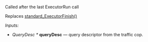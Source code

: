 Called after the last ExecutorRun call

Replaces [standard_ExecutorFinish()](https://github.com/postgres/postgres/blob/src/backend/executor/execMain.c#L408)

*Inputs:*

* <i>QueryDesc *</i> <b>queryDesc</b> — query descriptor from the traffic cop.
